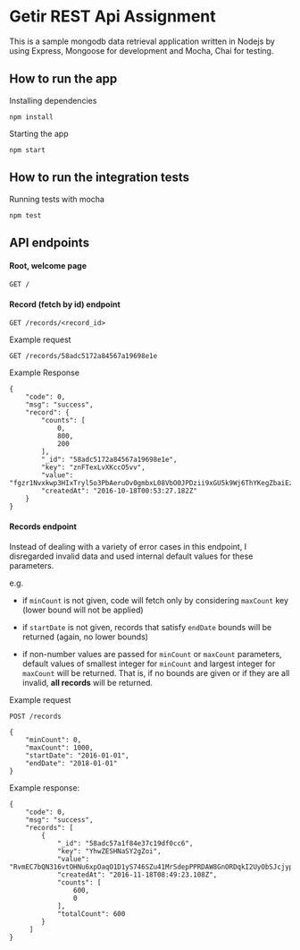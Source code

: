 # Getir REST Api Assignment

This is a sample mongodb data retrieval application written in Nodejs by using Express, Mongoose for development and Mocha, Chai for testing. 

## How to run the app

Installing dependencies

`npm install`

Starting the app

`npm start`


## How to run the integration tests

Running tests with mocha

`npm test`

## API endpoints

#### Root, welcome page

`GET /`

#### Record (fetch by id) endpoint

`GET /records/<record_id>`

Example request

`GET /records/58adc5172a84567a19698e1e`

Example Response

```
{
    "code": 0,
    "msg": "success",
    "record": {
        "counts": [
            0,
            800,
            200
        ],
        "_id": "58adc5172a84567a19698e1e",
        "key": "znFTexLvXKccO5vv",
        "value": "fgzr1Nvxkwp3HIxTryl5o3PbAeruOv0gmbxL08VbO0JPDzii9xGU5k9Wj6ThYKegZbaiEzgbRJYR7B4wOsZKFziBUd8BnHkZZtrCyzOXCOdR5mi1vpRpJDeU2gkehrmIU183ByoH4D07",
        "createdAt": "2016-10-18T00:53:27.182Z"
    }
}
```

#### Records endpoint

Instead of dealing with a variety of error cases in this endpoint, 
I disregarded invalid data and used internal default values for these parameters.

e.g.

- if `minCount` is not given, code will fetch only by considering `maxCount` key (lower bound will not be applied)

- if `startDate` is not given, records that satisfy `endDate` bounds will be returned (again, no lower bounds)

- if non-number values are passed for `minCount` or `maxCount` parameters, default values of smallest integer for `minCount` and largest integer for `maxCount` will be returned. That is, if no bounds are given or if they are all invalid, **all records** will be returned.

Example request

`POST /records`

```
{
    "minCount": 0,
    "maxCount": 1000,
    "startDate": "2016-01-01",
    "endDate": "2018-01-01"
}
```

Example response:

```
{
    "code": 0,
    "msg": "success",
    "records": [
        {
            "_id": "58adc57a1f84e37c19df0cc6",
            "key": "YhwZESHNaSY2gZoi",
            "value": "RvmEC7bQN316vtOHNu6xpOaqO1D1yS746SZu41MrSdepPPRDAW8GnORDqkI2UyObSJcjypiknQHqSYN6u2OgAft1ENp2ABd5FkP5lMvYb4Vmh0ybbHVOIW8tkG0s90vs6QDydVJf45lX",
            "createdAt": "2016-11-18T08:49:23.108Z",
            "counts": [
                600,
                0
            ],
            "totalCount": 600
        }
     ]
}
```
